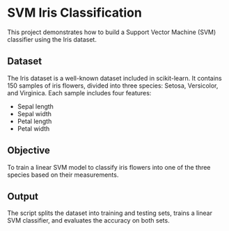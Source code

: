 # SVM Iris Classification

This project demonstrates how to build a Support Vector Machine (SVM) classifier using the Iris dataset.

## Dataset

The Iris dataset is a well-known dataset included in scikit-learn. It contains 150 samples of iris flowers, divided into three species: Setosa, Versicolor, and Virginica. Each sample includes four features:
- Sepal length
- Sepal width
- Petal length
- Petal width

## Objective

To train a linear SVM model to classify iris flowers into one of the three species based on their measurements.

## Output

The script splits the dataset into training and testing sets, trains a linear SVM classifier, and evaluates the accuracy on both sets.


